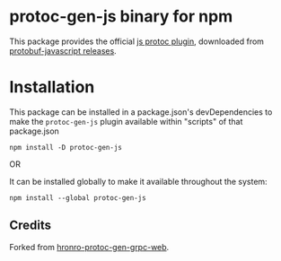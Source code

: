 # protoc-gen-js binary for npm

This package provides the official [js protoc plugin](https://github.com/protocolbuffers/protobuf-javascript), downloaded from [protobuf-javascript releases](https://github.com/protocolbuffers/protobuf-javascript/releases).

# Installation

This package can be installed in a package.json's devDependencies to make the `protoc-gen-js` plugin available within "scripts" of that package.json
```shell
npm install -D protoc-gen-js
```

OR

It can be installed globally to make it available throughout the system:
```shell
npm install --global protoc-gen-js
```

## Credits

Forked from [hronro-protoc-gen-grpc-web](https://www.npmjs.com/package/protoc-gen-grpc-web).
